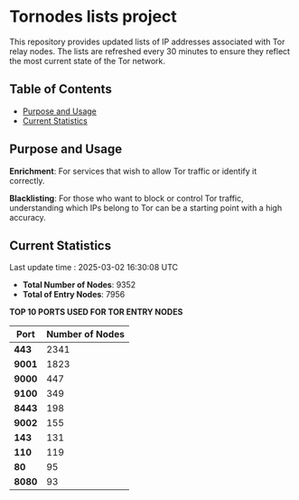 # Tornodes lists project

This repository provides updated lists of IP addresses associated with Tor relay nodes. The lists are refreshed every 30 minutes to ensure they reflect the most current state of the Tor network.

## Table of Contents

- [Purpose and Usage](#purpose-and-usage)
- [Current Statistics](#current-statistics)


## Purpose and Usage

**Enrichment**: For services that wish to allow Tor traffic or identify it correctly.

**Blacklisting**: For those who want to block or control Tor traffic, understanding which IPs belong to Tor can be a starting point with a high accuracy.

## Current Statistics

Last update time : 2025-03-02 16:30:08 UTC

- **Total Number of Nodes**: 9352
- **Total of Entry Nodes**: 7956

**TOP 10 PORTS USED FOR TOR ENTRY NODES**

| **Port** | **Number of Nodes** |
|------|-----------------|
| **443**   | 2341  |
| **9001**   | 1823  |
| **9000**   | 447  |
| **9100**   | 349  |
| **8443**   | 198  |
| **9002**   | 155  |
| **143**   | 131  |
| **110**   | 119  |
| **80**   | 95  |
| **8080**   | 93  |

